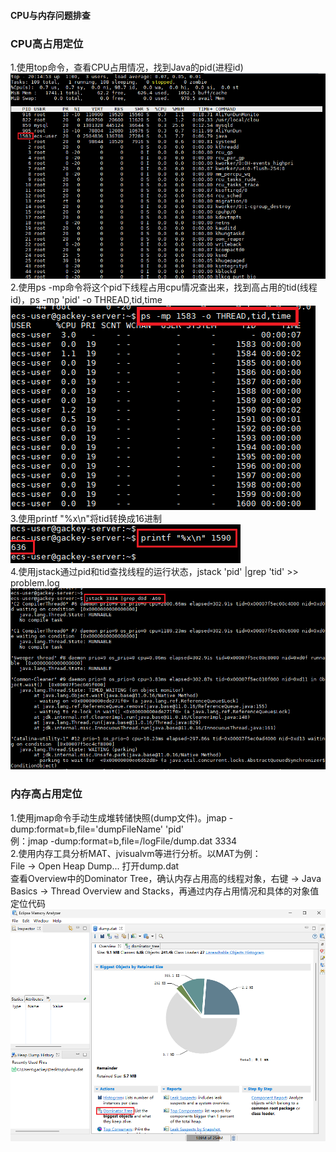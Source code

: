 #### CPU与内存问题排查  

### CPU高占用定位
1.使用top命令，查看CPU占用情况，找到Java的pid(进程id)  
![top](../images/jvm/2023-08-14_201514.png)  
2.使用ps -mp命令将这个pid下线程占用cpu情况查出来，找到高占用的tid(线程id)，ps -mp 'pid' -o THREAD,tid,time  
![ps-mp](../images/jvm/2023-08-14_202134.png)  
3.使用printf "%x\n"将tid转换成16进制  
![encode](../images/jvm/2023-08-14_202249.png)  
4.使用jstack通过pid和tid查找线程的运行状态，jstack 'pid' |grep 'tid' >> problem.log  
![jstackGrep](../images/jvm/2023-08-14_212059.png)  

### 内存高占用定位
1.使用jmap命令手动生成堆转储快照(dump文件)。jmap -dump:format=b,file='dumpFileName' 'pid'  
    例：jmap -dump:format=b,file=/logFile/dump.dat 3334  
2.使用内存工具分析MAT、jvisualvm等进行分析。以MAT为例：  
File → Open Heap Dump... 打开dump.dat  
查看Overview中的Dominator Tree，确认内存占用高的线程对象，右键 → Java Basics → Thread Overview and Stacks，再通过内存占用情况和具体的对象值定位代码  
![memoryAnalysis](../images/jvm/2023-08-14_224923.png)